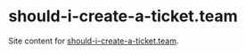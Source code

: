 # should-i-create-a-ticket.team

Site content for [should-i-create-a-ticket.team](http://should-i-create-a-ticket.team/).

